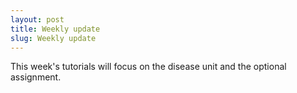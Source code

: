 ```yaml
---
layout: post
title: Weekly update
slug: Weekly update
---
```


This week's tutorials will focus on the disease unit and the optional assignment.

